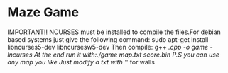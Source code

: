 # Maze Game
IMPORTANT!!
NCURSES must be installed to compile the files.For debian based systems just give the following command:
sudo apt-get install libncurses5-dev libncursesw5-dev
Then compile: g++ *.cpp -o game -lncurses
At the end run it with:./game map.txt score.bin
P.S you can use any map you like.Just modify a txt with '*' for walls
